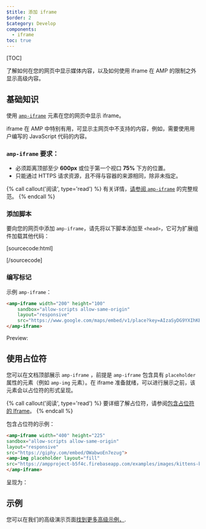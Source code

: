 ```yaml
---
$title: 添加 iframe
$order: 2
$category: Develop 
components:
  - iframe
toc: true
---
```

[TOC]

了解如何在您的网页中显示媒体内容，以及如何使用 iframe 在 AMP 的限制之外显示高级内容。

## 基础知识

使用 [`amp-iframe`](/zh_cn/docs/reference/components/amp-iframe.html) 元素在您的网页中显示 iframe。

iframe 在 AMP 中特别有用，可显示主网页中不支持的内容，例如，需要使用用户编写的 JavaScript 代码的内容。

### `amp-iframe` 要求：

* 必须距离顶部至少 **600px** 或位于第一个视口 **75%** 下方的位置。
* 只能通过 HTTPS 请求资源，且不得与容器的来源相同，除非未指定。

{% call callout('阅读', type='read') %}
有关详情，[请参阅 <code>amp-iframe</code>](/zh_cn/docs/reference/components/amp-iframe.html)
的完整规范。
{% endcall %}

### 添加脚本

要向您的网页中添加 `amp-iframe`，请先将以下脚本添加至 `<head>`，它可为扩展组件加载其他代码：

[sourcecode:html]
<script async custom-element="amp-iframe"
    src="https://cdn.ampproject.org/v0/amp-iframe-0.1.js"></script>
[/sourcecode]

### 编写标记

示例 `amp-iframe`：

```html
<amp-iframe width="200" height="100"
    sandbox="allow-scripts allow-same-origin"
    layout="responsive"
    src="https://www.google.com/maps/embed/v1/place?key=AIzaSyDG9YXIhKBhqclZizcSzJ0ROiE0qgVfwzI&q=europe">
</amp-iframe>
```

Preview:

<amp-iframe width="200" height="100"
    sandbox="allow-scripts allow-same-origin"
    layout="responsive"
    src="https://www.google.com/maps/embed/v1/place?key=AIzaSyDG9YXIhKBhqclZizcSzJ0ROiE0qgVfwzI&q=europe">
</amp-iframe>

## 使用占位符

您可以在文档顶部展示 `amp-iframe` ，前提是 `amp-iframe` 包含具有 `placeholder` 属性的元素（例如 `amp-img` 元素）。在 iframe 准备就绪，可以进行展示之前，该元素会以占位符的形式呈现。

{% call callout('阅读', type='read') %} 
要详细了解占位符，请参阅[包含占位符的 Iframe](/zh_cn/docs/reference/components/amp-iframe.html#iframe-with-placeholder)。
{% endcall %}


包含占位符的示例：

```html
<amp-iframe width="400" height="225"
sandbox="allow-scripts allow-same-origin"
layout="responsive"
src="https://giphy.com/embed/OWabwoEn7ezug">
<amp-img placeholder layout="fill"
src="https://ampproject-b5f4c.firebaseapp.com/examples/images/kittens-biting.jpg"></amp-img>
</amp-iframe>
```
呈现为：

<amp-iframe width="400" height="225"
sandbox="allow-scripts allow-same-origin"
layout="responsive"
src="https://giphy.com/embed/OWabwoEn7ezug">
<amp-img placeholder layout="fill"
src="https://ampproject-b5f4c.firebaseapp.com/examples/images/kittens-biting.jpg"></amp-img>
</amp-iframe>

## 示例

您可以在我们的高级演示页面[找到更多高级示例，](https://ampbyexample.com/components/amp-iframe/).

